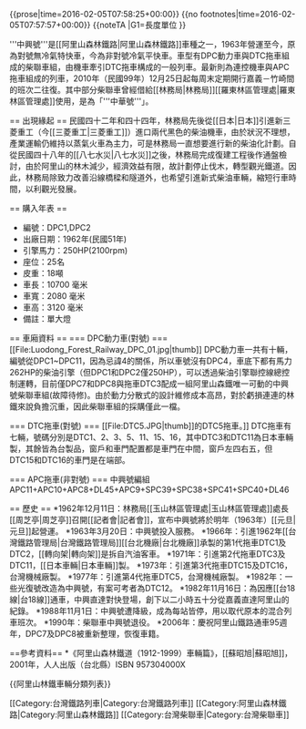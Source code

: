 {{prose|time=2016-02-05T07:58:25+00:00}}
{{no footnotes|time=2016-02-05T07:57:57+00:00}}
{{noteTA
|G1=長度單位
}}

'''中興號'''是[[阿里山森林鐵路|阿里山森林鐵路]]車種之一，1963年營運至今，原為對號無冷氣特快車，今為非對號冷氣平快車。車型有DPC動力車與DTC拖車組成的柴聯車組，由機車牽引DTC拖車構成的一般列車。最新則為連控機車與APC拖車組成的列車，2010年（民國99年）12月25日起每周末定期開行嘉義－竹崎間的班次二往復。其中部分柴聯車曾經借給[[林務局|林務局]][[羅東林區管理處|羅東林區管理處]]使用，是為「'''中華號'''」。

== 出現緣起 ==
民國四十二年和四十四年，林務局先後從[[日本|日本]]引進新三菱重工（今[[三菱重工|三菱重工]]）進口兩代黑色的柴油機車，由於狀況不理想，產業運輸仍維持以蒸氣火車為主力，可是林務局一直想要進行新的柴油化計劃。自從民國四十八年的[[八七水災|八七水災]]之後，林務局完成復建工程後作通盤檢討，由於阿里山的林木減少，經濟效益有限，故計劃停止伐木，轉型觀光鐵道。因此，林務局除致力改善沿線橋樑和隧道外，也希望引進新式柴油車輛，縮短行車時間，以利觀光發展。

== 購入年表 ==
* 編號：DPC1,DPC2
* 出廠日期：1962年(民國51年)
* 引擎馬力：250HP(2100rpm)
* 座位：25名
* 皮重：18噸
* 車長：10700 毫米
* 車寬：2080 毫米
* 車高：3120 毫米
* 備註：單大燈

== 車廂資料 ==
=== DPC動力車(對號) ===
[[File:Luodong_Forest_Railway_DPC_01.jpg|thumb]]
DPC動力車一共有十輛，編號從DPC1~DPC11，因為忌諱4的關係，所以車號沒有DPC4，車底下都有馬力262HP的柴油引擎（但DPC1和DPC2僅250HP），可以透過柴油引擎聯控線總控制運轉，目前僅DPC7和DPC8與拖車DTC3配成一組阿里山森鐵唯一可動的中興號柴聯車組(故障待修)。由於動力分散式的設計維修成本高昂，對於虧損連連的林鐵來說負擔沉重，因此柴聯車組的採購僅此一檔。

=== DTC拖車(對號) ===
[[File:DTC5.JPG|thumb]]的DTC5拖車。]]
DTC拖車有七輛，號碼分別是DTC1、2、3、5、11、15、16，其中DTC3和DTC11為日本車輛製，其餘皆為台製品，窗戶和車門配置都是車門在中間，窗戶左四右五，但DTC15和DTC16的車門是在端部。

=== APC拖車(非對號) ===
中興號編組APC11+APC10+APC8+DL45+APC9+SPC39+SPC38+SPC41+SPC40+DL46

== 歷史 ==
*1962年12月11日：林務局[[玉山林區管理處|玉山林區管理處]]處長[[周芝亭|周芝亭]]召開[[記者會|記者會]]，宣布中興號將於明年（1963年）[[元旦|元旦]]起營運。
*1963年3月20日：中興號投入服務。
*1966年：引進1962年[[台灣鐵路管理局|台灣鐵路管理局]][[台北機廠|台北機廠]]承製的第1代拖車DTC1及DTC2，[[轉向架|轉向架]]是拆自汽油客車。
*1971年：引進第2代拖車DTC3及DTC11，[[日本車輛|日本車輛]]製。
*1973年：引進第3代拖車DTC15及DTC16，台灣機械廠製。
*1977年：引進第4代拖車DTC5，台灣機械廠製。
*1982年：一些光復號改造為中興號，有案可考者為DTC12。
*1982年11月16日：為因應[[台18線|台18線]]通車，中興直達對快登場，創下以二小時五十分從嘉義直達阿里山的紀錄。
*1988年11月1日：中興號遭降級，成為每站皆停，用以取代原本的混合列車班次。
*1990年：柴聯車中興號退役。
*2006年：慶祝阿里山鐵路通車95週年，DPC7及DPC8被重新整理，恢復車籍。

==參考資料==
*《阿里山森林鐵道（1912-1999）車輛篇》，[[蘇昭旭|蘇昭旭]]，2001年，人人出版（台北縣）ISBN 957304000X

{{阿里山林鐵車輛分類列表}}

[[Category:台灣鐵路列車|Category:台灣鐵路列車]]
[[Category:阿里山森林鐵路|Category:阿里山森林鐵路]]
[[Category:台灣柴聯車|Category:台灣柴聯車]]